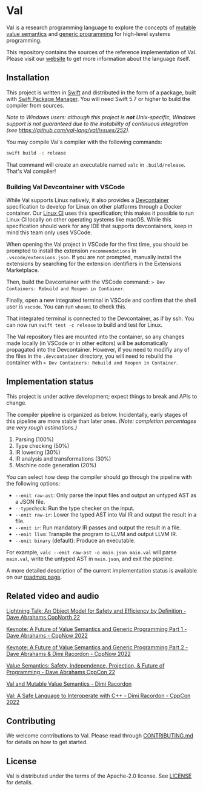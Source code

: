 # Val

Val is a research programming language to explore the concepts of [mutable value semantics](https://www.jot.fm/issues/issue_2022_02/article2.pdf) and [generic programming](https://fm2gp.com) for high-level systems programming.

This repository contains the sources of the reference implementation of Val.
Please visit our [website](https://val-lang.dev) to get more information about the language itself.

## Installation

This project is written in [Swift](https://swift.org) and distributed in the form of a package, built with [Swift Package Manager](https://swift.org/package-manager/).
You will need Swift 5.7 or higher to build the compiler from sources.

*Note to Windows users: although this project is **not** Unix-specific, Windows support is not guaranteed due to the instability of continuous integration (see https://github.com/val-lang/val/issues/252).*

You may compile Val's compiler with the following commands:

```bash
swift build -c release
```

That command will create an executable named `valc` in `.build/release`.
That's Val compiler!

### Building Val Devcontainer with VSCode

While Val supports Linux natively, it also provides a [Devcontainer](https://containers.dev/) specification to develop for Linux on other platforms through a Docker container. Our [Linux CI](.github/workflows/build-and-test.yml) uses this specification; this makes it possible to run Linux CI locally on other operating systems like macOS. While this specification should work for any IDE that supports devcontainers, keep in mind this team only uses VSCode. 

When opening the Val project in VSCode for the first time, you should be prompted to install the extension `recommendations` in `.vscode/extensions.json`. If you are not prompted, manually install the extensions by searching for the extension identifiers in the Extensions Marketplace.

Then, build the Devcontainer with the VSCode command: `> Dev Containers: Rebuild and Reopen in Container`.

Finally, open a new integrated terminal in VSCode and confirm that the shell user is `vscode`. You can run `whoami` to check this.

That integrated terminal is connected to the Devcontainer, as if by ssh. You can now run `swift test -c release` to build and test for Linux. 

The Val repository files are mounted into the container, so any changes made locally (in VSCode or in other editors) will be automatically propagated into the Devcontainer. However, if you need to modifiy any of the files in the `.devcontainer` directory, you will need to rebuild the container with `> Dev Containers: Rebuild and Reopen in Container`.

## Implementation status

This project is under active development; expect things to break and APIs to change.

The compiler pipeline is organized as below.
Incidentally, early stages of this pipeline are more stable than later ones.
*(Note: completion percentages are very rough estimations.)*
1. Parsing (100%)
2. Type checking (50%)
3. IR lowering (30%)
4. IR analysis and transformations (30%)
5. Machine code generation (20%)

You can select how deep the compiler should go through the pipeline with the following options:
- `--emit raw-ast`: Only parse the input files and output an untyped AST as a JSON file.
- `--typecheck`: Run the type checker on the input.
- `--emit raw-ir`: Lower the typed AST into Val IR and output the result in a file.
- `--emit ir`: Run mandatory IR passes and output the result in a file.
- `--emit llvm`: Transpile the program to LLVM and output LLVM IR.
- `--emit binary` (default): Produce an executable.

For example, `valc --emit raw-ast -o main.json main.val` will parse `main.val`, write the untyped AST in `main.json`, and exit the pipeline.

A more detailed description of the current implementation status is available on our [roadmap page](https://www.val-lang.dev/pages/implementation-status.html).

## Related video and audio

[Lightning Talk: An Object Model for Safety and Efficiency by Definition - Dave Abrahams CppNorth 22](https://www.youtube.com/watch?v=KGL02mSaplE)

[Keynote: A Future of Value Semantics and Generic Programming Part 1 - Dave Abrahams - CppNow 2022](https://www.youtube.com/watch?v=4Ri8bly-dJs)

[Keynote: A Future of Value Semantics and Generic Programming Part 2 - Dave Abrahams & Dimi Racordon - CppNow 2022](https://www.youtube.com/watch?v=GsxYnEAZoNI)

[Value Semantics: Safety, Independence, Projection, & Future of Programming - Dave Abrahams CppCon 22](https://www.youtube.com/watch?v=QthAU-t3PQ4)

[Val and Mutable Value Semantics - Dimi Racordon](https://cppcast.com/val-and-mutable-value-semantics) 

[Val: A Safe Language to Interoperate with C++ - Dimi Racordon - CppCon 2022](https://www.youtube.com/watch?v=ws-Z8xKbP4w)

## Contributing

We welcome contributions to Val.
Please read through [CONTRIBUTING.md](CONTRIBUTING.md) for details on how to get started.

## License

Val is distributed under the terms of the Apache-2.0 license.
See [LICENSE](LICENSE) for details.
